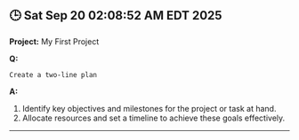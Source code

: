 ## 🕒 Sat Sep 20 02:08:52 AM EDT 2025
**Project:** My First Project

**Q:**
```
Create a two-line plan
```

**A:**

1. Identify key objectives and milestones for the project or task at hand.  
2. Allocate resources and set a timeline to achieve these goals effectively.

---
